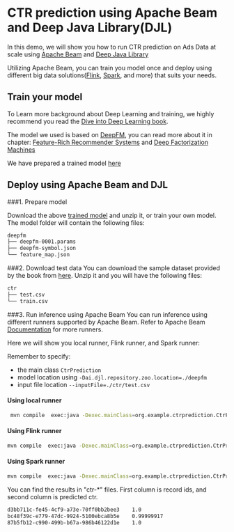 # CTR prediction using Apache Beam and Deep Java Library(DJL)

In this demo, we will show you how to run CTR prediction on Ads Data at scale using [Apache Beam](https://beam.apache.org/) and [Deep Java Library](https://djl.ai)

Utilizing Apache Beam, you can train you model once and deploy using different big data solutions([Flink](https://flink.apache.org/), [Spark](https://spark.apache.org/), and more) that suits your needs. 


## Train your model
To Learn more background about Deep Learning and training,
we highly recommend you read the [Dive into Deep Learning book](https://d2l.ai).

The model we used is based on [DeepFM](https://arxiv.org/abs/1703.04247), you can read more about it in chapter: 
[Feature-Rich Recommender Systems](https://d2l.ai/chapter_recommender-systems/ctr.html)
and [Deep Factorization Machines](https://d2l.ai/chapter_recommender-systems/deepfm.html)

We have prepared a trained model [here](https://djl-ai.s3.amazonaws.com/resources/demo/mxnet/deepfm.zip)

## Deploy using Apache Beam and DJL

###1. Prepare model

Download the above [trained model](https://djl-ai.s3.amazonaws.com/resources/demo/mxnet/deepfm.zip) and unzip it, or train your own model.
The model folder will contain the following files:
```bash
deepfm
├── deepfm-0001.params
├── deepfm-symbol.json
└── feature_map.json 
```
###2. Download test data
You can download the sample dataset provided by the book from [here](http://d2l-data.s3-accelerate.amazonaws.com/ctr.zip).
Unzip it and you will have the following files:
```bash
ctr
├── test.csv
└── train.csv
```

###3. Run inference using Apache Beam
You can run inference using different runners supported by Apache Beam. Refer to Apache Beam [Documentation](https://beam.apache.org/get-started/beam-overview/) for more runners.

Here we will show you local runner, Flink runner, and Spark runner:

Remember to specify:
* the main class `CtrPrediction`
* model location using `-Dai.djl.repository.zoo.location=./deepfm`
* input file location `--inputFile=./ctr/test.csv`


#### Using local runner
```bash
 mvn compile  exec:java -Dexec.mainClass=org.example.ctrprediction.CtrPrediction -Dai.djl.repository.zoo.location=./deepfm -Dexec.args="--inputFile=./ctr/test.csv" -Pdirect-runner
```


#### Using Flink runner
```bash
mvn compile  exec:java -Dexec.mainClass=org.example.ctrprediction.CtrPrediction -Dai.djl.repository.zoo.location=./deepfm -Dexec.args="--runner=FlinkRunner--inputFile=./ctr/test.csv" -Pflink-runner
```


#### Using Spark runner
```bash
mvn compile  exec:java -Dexec.mainClass=org.example.ctrprediction.CtrPrediction -Dai.djl.repository.zoo.location=./deepfm -Dexec.args="--runner=SparkRunner --inputFile=./ctr/test.csv" -Pspark-runner
```


You can find the results in "ctr-*" files.
First column is record ids, and second column is predicted ctr.
```bash
d3bb711c-fe45-4cf9-a73e-70ff0bb2bee3	1.0
bc48f39c-e779-47dc-9924-5100ebca8b5e	0.99999917
87b5fb12-c990-499b-b67a-986b46122d1e	1.0
```

